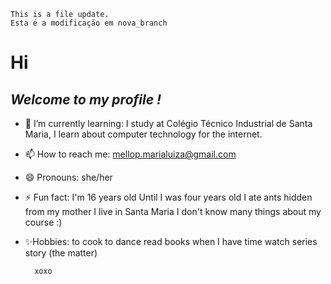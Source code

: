 

    This is a file update.
	Esta é a modificação em nova_branch

# Hi
## _Welcome to my profile !_

- 🌱 I’m currently learning: I study at Colégio Técnico Industrial de Santa Maria, I learn about computer technology for the internet.
    
- 📫 How to reach me: mellop.marialuiza@gmail.com

- 😄 Pronouns: she/her
 
- ⚡ Fun fact:  I'm 16 years old
    Until I was four years old I ate ants hidden from my mother
    I live in Santa Maria
    I don't know many things about my course :)


- ✨Hobbies: to cook
   to dance
   read books when I have time
   watch series
   story (the matter)

		xoxo










<!--
**mariamello/mariamello** is a ✨ _special_ ✨ repository because its `README.md` (this file) appears on your GitHub profile.



-->
